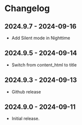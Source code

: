 # Changelog

## 2024.9.7 - 2024-09-16

- Add Silent mode in Nighttime

## 2024.9.5 - 2024-09-14

- Switch from content_html to title

## 2024.9.3 - 2024-09-13

- Github release

## 2024.9.0 - 2024-09-11

- Initial release.
